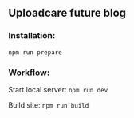 ## Uploadcare future blog

### Installation:

`npm run prepare`

### Workflow:

Start local server:
`npm run dev`

Build site:
`npm run build`
